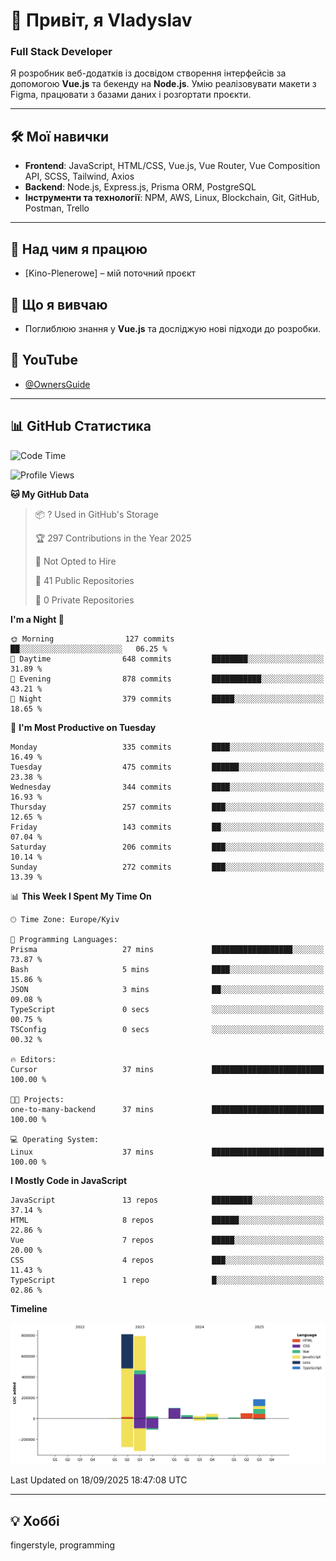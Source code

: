 # 👋 Привіт, я Vladyslav  
### Full Stack Developer  

Я розробник веб-додатків із досвідом створення інтерфейсів за допомогою **Vue.js** та бекенду на **Node.js**. Умію реалізовувати макети з Figma, працювати з базами даних і розгортати проєкти.

---

## 🛠 Мої навички  
- **Frontend**: JavaScript, HTML/CSS, Vue.js, Vue Router, Vue Composition API, SCSS, Tailwind, Axios  
- **Backend**: Node.js, Express.js, Prisma ORM, PostgreSQL  
- **Інструменти та технології**: NPM, AWS, Linux, Blockchain, Git, GitHub, Postman, Trello  

---

## 🔭 Над чим я працюю  
- [Kino-Plenerowe] – мій поточний проєкт

## 🌱 Що я вивчаю  
- Поглиблюю знання у **Vue.js** та досліджую нові підходи до розробки.

## 🎥 YouTube  
- [@OwnersGuide](https://www.youtube.com/@OwnersGuide-)
  
---

## 📊 GitHub Статистика  
<!--START_SECTION:waka-->
![Code Time](http://img.shields.io/badge/Code%20Time-94%20hrs%2053%20mins-blue)

![Profile Views](http://img.shields.io/badge/Profile%20Views-7-blue)

**🐱 My GitHub Data** 

> 📦 ? Used in GitHub's Storage 
 > 
> 🏆 297 Contributions in the Year 2025
 > 
> 🚫 Not Opted to Hire
 > 
> 📜 41 Public Repositories 
 > 
> 🔑 0 Private Repositories 
 > 
**I'm a Night 🦉** 

```text
🌞 Morning                127 commits         ██░░░░░░░░░░░░░░░░░░░░░░░   06.25 % 
🌆 Daytime                648 commits         ████████░░░░░░░░░░░░░░░░░   31.89 % 
🌃 Evening                878 commits         ███████████░░░░░░░░░░░░░░   43.21 % 
🌙 Night                  379 commits         █████░░░░░░░░░░░░░░░░░░░░   18.65 % 
```
📅 **I'm Most Productive on Tuesday** 

```text
Monday                   335 commits         ████░░░░░░░░░░░░░░░░░░░░░   16.49 % 
Tuesday                  475 commits         ██████░░░░░░░░░░░░░░░░░░░   23.38 % 
Wednesday                344 commits         ████░░░░░░░░░░░░░░░░░░░░░   16.93 % 
Thursday                 257 commits         ███░░░░░░░░░░░░░░░░░░░░░░   12.65 % 
Friday                   143 commits         ██░░░░░░░░░░░░░░░░░░░░░░░   07.04 % 
Saturday                 206 commits         ███░░░░░░░░░░░░░░░░░░░░░░   10.14 % 
Sunday                   272 commits         ███░░░░░░░░░░░░░░░░░░░░░░   13.39 % 
```


📊 **This Week I Spent My Time On** 

```text
🕑︎ Time Zone: Europe/Kyiv

💬 Programming Languages: 
Prisma                   27 mins             ██████████████████░░░░░░░   73.87 % 
Bash                     5 mins              ████░░░░░░░░░░░░░░░░░░░░░   15.86 % 
JSON                     3 mins              ██░░░░░░░░░░░░░░░░░░░░░░░   09.08 % 
TypeScript               0 secs              ░░░░░░░░░░░░░░░░░░░░░░░░░   00.75 % 
TSConfig                 0 secs              ░░░░░░░░░░░░░░░░░░░░░░░░░   00.32 % 

🔥 Editors: 
Cursor                   37 mins             █████████████████████████   100.00 % 

🐱‍💻 Projects: 
one-to-many-backend      37 mins             █████████████████████████   100.00 % 

💻 Operating System: 
Linux                    37 mins             █████████████████████████   100.00 % 
```

**I Mostly Code in JavaScript** 

```text
JavaScript               13 repos            █████████░░░░░░░░░░░░░░░░   37.14 % 
HTML                     8 repos             ██████░░░░░░░░░░░░░░░░░░░   22.86 % 
Vue                      7 repos             █████░░░░░░░░░░░░░░░░░░░░   20.00 % 
CSS                      4 repos             ███░░░░░░░░░░░░░░░░░░░░░░   11.43 % 
TypeScript               1 repo              █░░░░░░░░░░░░░░░░░░░░░░░░   02.86 % 
```



**Timeline**

![Lines of Code chart](https://raw.githubusercontent.com/owner6/owner6/main/assets/bar_graph.png)


 Last Updated on 18/09/2025 18:47:08 UTC
<!--END_SECTION:waka-->




---

## 💡 Хоббі  
fingerstyle, programming  
